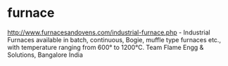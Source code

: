 furnace
=======

http://www.furnacesandovens.com/industrial-furnace.php - Industrial Furnaces available in batch, continuous, Bogie, muffle type furnaces etc., with temperature ranging from 600° to 1200°C. Team Flame Engg &amp; Solutions, Bangalore India

